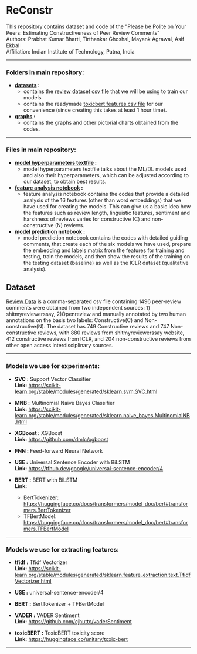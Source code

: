 # ReConstr
This repository contains dataset and code of the "Please be Polite on Your Peers: Estimating Constructiveness of Peer Review Comments"<br />
Authors: Prabhat Kumar Bharti, Tirthankar Ghoshal, Mayank Agrawal, Asif Ekbal<br />
Affiliation: Indian Institute of Technology, Patna, India<br />



------
### Folders in main repository:
- **[datasets](https://github.com/PrabhatkrBharti/ReConstr/tree/main/datasets) :** <br />
    - contains the [review dataset csv file](https://github.com/PrabhatkrBharti/ReConstr/blob/main/datasets/Final_review_dataset.csv) that we will be using to train our models 
    - contains the readymade [toxicbert features csv file](https://github.com/PrabhatkrBharti/ReConstr/blob/main/datasets/toxicbert.csv) for our convenience (since creating this takes at least 1 hour time).<br />
- **[graphs](https://github.com/PrabhatkrBharti/ReConstr/tree/main/graphs) :**<br />
    - contains the graphs and other pictorial charts obtained from the codes.
    
------

### Files in main repository:
- **[model hyperparameters textfile](https://github.com/PrabhatkrBharti/ReConstr/blob/main/model_hyperparameters.txt) :**<br />
  - model hyperparameters textfile talks about the ML/DL models used and also their hyperparameters, which can be adjusted according to our dataset, to obtain best results. <br />
- **[feature analysis notebook](https://github.com/PrabhatkrBharti/ReConstr/blob/main/features_review.ipynb) :**<br />
  - feature analysis notebook contains the codes that provide a detailed analysis of the 16 features (other than word embeddings) that we have used for creating the models. This can give us a basic idea how the features such as review length, linguistic features, sentiment and harshness of reviews varies for constructive (C) and non-constructive (N) reviews.<br />
- **[model prediction notebook](https://github.com/PrabhatkrBharti/ReConstr/blob/main/baseline.ipynb) :**<br />
  - model prediction notebook contains the codes with detailed guiding comments, that create each of the six models we have used, prepare the embedding and labels matrix from the features for training and testing, train the models, and then show the results of the training on the testing dataset (baseline) as well as the ICLR dataset (qualitative analysis).

## Dataset
[Review Data](https://github.com/PrabhatkrBharti/ReConstr/blob/main/datasets/Final_review_dataset.csv) is a comma-separated csv file containing 1496 peer-review comments  were obtained from two
independent sources: 1) shitmyreviewerssay, 2)Openreview and manually annotated by two human annotations on the basis two labels: Constructive(C) and Non-constructive(N). The dataset has 749 Constructive reviews and 747 Non-constructive reviews, with 880 reviews from shitmyreviewerssay website, 412 constructive reviews from ICLR, and 204 non-constructive reviews from other open access interdisciplinary sources.

------

### Models we use for experiments:

- **SVC :** Support Vector Classifier <br />
  **Link:** https://scikit-learn.org/stable/modules/generated/sklearn.svm.SVC.html

- **MNB :** Multinomial Naive Bayes Classifier <br />
  **Link:** https://scikit-learn.org/stable/modules/generated/sklearn.naive_bayes.MultinomialNB.html
  
- **XGBoost :** XGBoost <br />
  **Link:** https://github.com/dmlc/xgboost

- **FNN :** Feed-forward Neural Network <br />
  
- **USE :** Universal Sentence Encoder with BiLSTM <br />
  **Link:** https://tfhub.dev/google/universal-sentence-encoder/4
  
- **BERT :** BERT with BiLSTM <br />
  **Link:** 
  - BertTokenizer: https://huggingface.co/docs/transformers/model_doc/bert#transformers.BertTokenizer 
  - TFBertModel: https://huggingface.co/docs/transformers/model_doc/bert#transformers.TFBertModel

------

### Models we use for extracting features:

- **tfidf :** Tfidf Vectorizer <br />
  **Link:** https://scikit-learn.org/stable/modules/generated/sklearn.feature_extraction.text.TfidfVectorizer.html
  
- **USE :** universal-sentence-encoder/4 <br />

- **BERT :** BertTokenizer + TFBertModel <br />

- **VADER :** VADER Sentiment <br />
  **Link:** https://github.com/cjhutto/vaderSentiment
  
- **toxicBERT :** ToxicBERT toxicity score <br />
  **Link:** https://huggingface.co/unitary/toxic-bert
  
------
